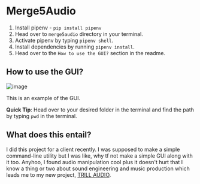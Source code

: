 # Merge5Audio

1. Install pipenv - `pip install pipenv`
2. Head over to `merge5audio` directory in your terminal.
3. Activate pipenv by typing `pipenv shell`.
4. Install dependencies by running `pipenv install`.
5. Head over to the `How to use the GUI?` section in the readme.

## How to use the GUI?

![image](https://user-images.githubusercontent.com/41021374/161816252-c37c80af-533c-44c3-a9dd-4dad30bc9534.png)

This is an example of the GUI.

**Quick Tip**: Head over to your desired folder in the terminal and find the path by typing `pwd` in the terminal.


## What does this entail?

I did this project for a client recently. I was supposed to make a simple command-line utility but I was like, why tf not make a simple GUI along with it too. Anyhoo, I found audio manipulation cool plus it doesn't hurt that I know a thing or two about sound engineering and music production which leads me to my new project, [TRILL AUDIO](https://github.com/arthtyagi/trillaudio).
